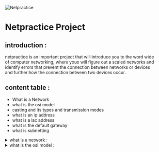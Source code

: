 ![Netpractice](./images/Netpractice _banner.png)

# Netpractice Project

## introduction : 
netpractice is an important project that will introduce you to the word wide of computer networking, where youo will figure out a scaled networks and identify errors that prevent the connection between networks or devices and further how the connection between two devices occur.
## content table : 
- What is a Network
- what is the osi model
- casting and its types and transmission modes
- what is an ip address
- what is a lac address
- what is the default gateway
- what is subnetting

<details>
  <summary>what is a network :</summary>
a network is a system of interconnected devices like computers that can connect to  each other and share data , this connection allows for information exchange and access shared rousources like (printers, files , applications), networks can range from small like home or office network to  large networks like the internet .

#### how the devices connected to each other in a network :
to build a network we nedd at least two devices and medium transmission either wired or wireless .
#### small network two devices connected via wire ethernet cable.
![wired connection](./images/wiredconnection.png)
#### small network two devices connected via wireless signal WiFi.
![wireless connection](./images/wirelessconnection.png)

**how  devices  communicate  with each other :**

- networks  enable devices  to  communicate  with  each other trough protocols  which are set of rules .

**resource sharing :**

- networks  can  provide  more  beyond  communication  between  devices  also  can provide resources  sharing like  printers  , files , applications . so  if  resources  sharing  enabled  in  the  network  all  the  devices  can  access and work  with  printer , application ..

**types  of  networks :** 

- actually  there are  many  types  of  networks but  the  most common  networks  are :

**LAN** : local area network  is a network  that  connecting  the  devices  withing a house or restaurant it coves a small  area just (house, office , coffeshop).  just a limited area .

**WAN** : wide area network is a network  that connecting devices over a large distance  like internet .

**the benefits  of  networks :** 

- the  networks  provide  many  benefits  like facilitating the connection between the devices and sharing  information also enabling the access to  shared  resources  from different locations .

**wireless networks vs  wired networks :**

**wired networks :** 

- fast
- more secure
- need a stable  place .
- more reliability .

**wireless networks :**

- covers many devices
- not depend on a specific place .
- mobility .
- flexibility .
- less reliability .
- slow compare to the wired one .
</details>

<details>

<summary> what is  the  osi model : </summary>
the  osi (open system  interconnection)  model  is a  set  of  rules  that explains  how  the    computer  systems  communicate  over  the  network it  was  developed  by  the ISO (international standardization organization).
- the  osi model  provide a clear structure for data transmission .
- make  the  management  of  network  issues easy .

**the  layers  of  the  OSI (open system interconnection) :**

**Application Layer :**

the application  layer is  the  seventh layer it  plays  as an  interface  between  the  user end user applications  and  the  network  services because  it  provides  the  protocols  like  HTTP , FTP , SMTP  that  allow  the software to send  and receive  data . facilitating activities like  web browsing  emails an file  transfer .

**Session Layer :**

the session  layer  is  the  fifth layer  and  it is responsible for 4 core processes 
- select the transmission or (dialog) mode : (simplex , half duplex  , full duplex).
- opens the canal and sets rules for it when  it ends and when it starts .
- synchronization of  sending data (if  a connection  error occurs  it resume where it stops) .
- session management .

**Transport Lyaer :**

the application  layer is  the  seventh layer it  plays  as an  interface  between  the  user end user applications  and  the  network  services because  it  provides  the  protocols  like  HTTP , FTP , SMTP  that  allow  the software to send  and receive  data . facilitating activities like  web browsing  emails an file  transfer .

**Network Layer :**

the  network  layer is  the third layer  it  had  two  core  jobs
- the logical  addressing  : it  takes  the data  segment  that comes  from the  transport layer  and it  adds the  sender ip  and  the receiver  ip  and  it  build  the  packet  which  is  the network  unit .
- the  routing  : it  decides  the  best  path that  the  data  must go trough


**Data Link Layer :**

the data link layer  is  the second  layer  in the  osi  model  it takes  the  packet  and  adds to it  the sender’s mac address and  the  receiver’s mac address and  it  builds  the  frame  and all  that  called  the  frame  encapsulation . and  the opposite  if  the opposite  way .
- it  also  check  for  errors and  it  correct it  .

**Physical Layer :**

the  physical  layer  is  the  first  layer  of the  osi  model .
- we  said  before  that the  transport layer  creates  the packet and  the  data link layer  creates  the  frame which  is  a bunch  of zeros and  ones so  the  physical  layer  transform  the  bits  of  the  frame  into  signals that the  transmission media  will understand. so  it will be  either  electrical  signals  (Ethernet  cable) , radio signals (wireless connection) , optic  signals  (optic  transmission) .


</details>